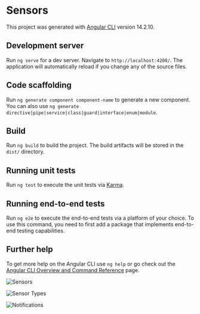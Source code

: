 # Sensors

This project was generated with [Angular CLI](https://github.com/angular/angular-cli) version 14.2.10.

## Development server

Run `ng serve` for a dev server. Navigate to `http://localhost:4200/`. The application will automatically reload if you change any of the source files.

## Code scaffolding

Run `ng generate component component-name` to generate a new component. You can also use `ng generate directive|pipe|service|class|guard|interface|enum|module`.

## Build

Run `ng build` to build the project. The build artifacts will be stored in the `dist/` directory.

## Running unit tests

Run `ng test` to execute the unit tests via [Karma](https://karma-runner.github.io).

## Running end-to-end tests

Run `ng e2e` to execute the end-to-end tests via a platform of your choice. To use this command, you need to first add a package that implements end-to-end testing capabilities.

## Further help

To get more help on the Angular CLI use `ng help` or go check out the [Angular CLI Overview and Command Reference](https://angular.io/cli) page.

![Sensors](https://user-images.githubusercontent.com/16125644/220068984-ef159870-98b9-4550-8cda-7f2f76f6f957.png)

![Sensor Types](https://user-images.githubusercontent.com/16125644/220069106-0b6dc0e5-1b61-4a2e-983c-9531b126f358.png)

![Notifications](https://user-images.githubusercontent.com/16125644/220069153-366a596c-11bd-4c9f-98b5-84d7f60795a8.png)
